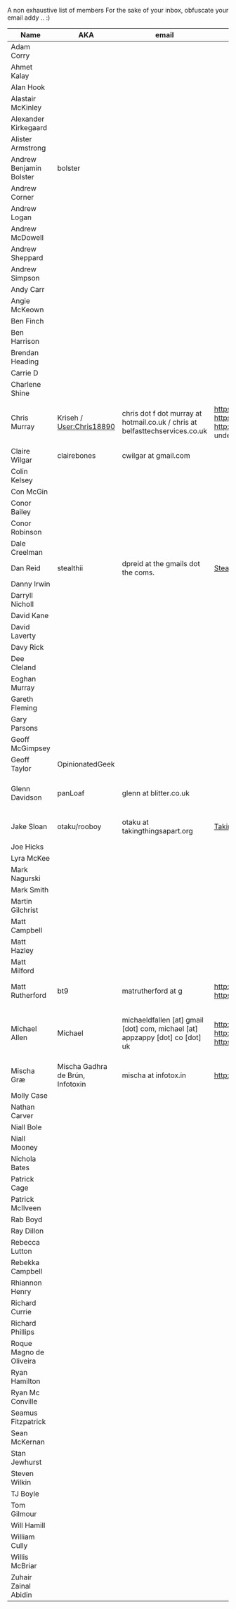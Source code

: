 A non exhaustive list of members
For the sake of your inbox, obfuscate your email addy .. :)

|Name|AKA|email|website|skills|
|----|---|-----|-------|------|
|Adam Corry|||||
|Ahmet Kalay||||
|Alan Hook|||||
|Alastair McKinley|||||
|Alexander Kirkegaard|||||
|Alister Armstrong|||||
|Andrew Benjamin Bolster|bolster||||
|Andrew Corner|||||
|Andrew Logan|||||
|Andrew McDowell|||||
|Andrew Sheppard|||||
|Andrew Simpson|||||
|Andy Carr|||||
|Angie McKeown|||||
|Ben Finch|||||
|Ben Harrison|||||
|Brendan Heading|||||
|Carrie D|||||
|Charlene Shine|||||
|Chris Murray|Kriseh / <User:Chris18890>|chris dot f dot murray at hotmail.co.uk / chris at belfasttechservices.co.uk|<https://about.me/chris18890> / <https://doodle.com/chris18890> / <http://belfasttechservices.co.uk> (currently under construction)|Windows OS, networks & infrastructure, MS AD & Exchange, Mayhem & Destruction, Trolling, drinking coffee, *lots* of coffee|
|Claire Wilgar|clairebones|cwilgar at gmail.com|||
|Colin Kelsey|||||
|Con McGin|||||
|Conor Bailey|||||
|Conor Robinson|||||
|Dale Creelman|||||
|Dan Reid|stealthii|dpreid at the gmails dot the coms.|[Stealthii's cool site](http://stealthii.net)|None|
|Danny Irwin|||||
|Darryll Nicholl|||||
|David Kane|||||
|David Laverty|||||
|Davy Rick|||||
|Dee Cleland|||||
|Eoghan Murray|||||
|Gareth Fleming|||||
|Gary Parsons|||||
|Geoff McGimpsey|||||
|Geoff Taylor|OpinionatedGeek||||
|Glenn Davidson|panLoaf|glenn at blitter.co.uk||.Net, Java, Regex, HTML/CSS, App design, Web Services, Dealing with management, Events/PR. Good with a drill.|
|Jake Sloan|otaku/rooboy|otaku at takingthingsapart.org|[TakingThingsApart](http://www.takingthingsapart.org)|C/C++/ASM/Reverse Engineering/Disassembly/General Hackery.|
|Joe Hicks|||||
|Lyra McKee|||||
|Mark Nagurski|||||
|Mark Smith|||||
|Martin Gilchrist|||||
|Matt Campbell|||||
|Matt Hazley|||||
|Matt Milford|||||
|Matt Rutherford|bt9|matrutherford at g|<http://aleatory.clientsideweb.net/> <https://github.com/rutherford>|Frequently seeks help in python. Wants to improve lower level knowledge. Web apps.|
|Michael Allen|Michael|michaeldfallen [at] gmail [dot] com, michael [at] appzappy [dot] co [dot] uk|<http://appzappy.co.uk>, <http://twitter.com/michaeldfallen>, <https://www.facebook.com/michaeldfallen>|Programming: C#, Java, JQuery, Android, Scala, Regex... ; 3D modelling: 3DS Max, Blender; Photography; Photo Editing and general Photoshoppery; Web and UI design;|
|Mischa Græ|Mischa Gadhra de Brún, Infotoxin|mischa at infotox.in|<http://infotox.in> <http://ayaw.org>|Music Production, VJing|
|Molly Case|||||
|Nathan Carver|||||
|Niall Bole|||||
|Niall Mooney|||||
|Nichola Bates|||||
|Patrick Cage|||||
|Patrick McIlveen|||||
|Rab Boyd|||||
|Ray Dillon|||||
|Rebecca Lutton|||||
|Rebekka Campbell|||||
|Rhiannon Henry|||||
|Richard Currie|||||
|Richard Phillips|||||
|Roque Magno de Oliveira|||||
|Ryan Hamilton|||||
|Ryan Mc Conville|||||
|Seamus Fitzpatrick|||||
|Sean McKernan|||||
|Stan Jewhurst|||||
|Steven Wilkin|||||
|TJ Boyle|||||
|Tom Gilmour|||||
|Will Hamill|||||
|William Cully|||||
|Willis McBriar|||||
|Zuhair Zainal Abidin|||||
